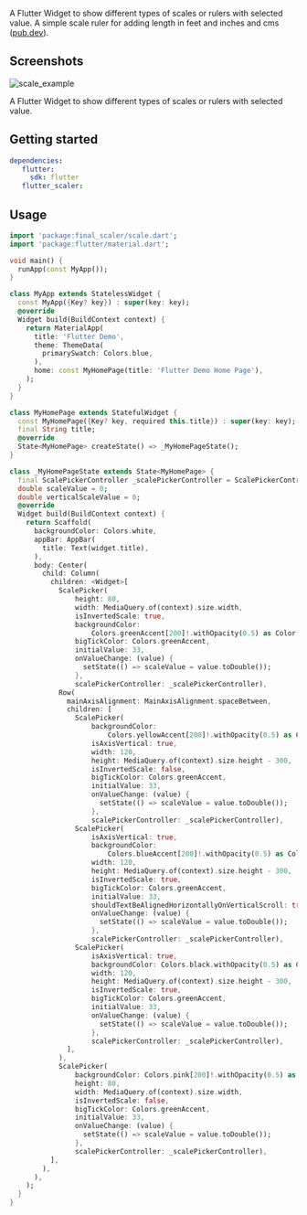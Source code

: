 <!-- 
This README describes the package. If you publish this package to pub.dev,
this README's contents appear on the landing page for your package.

For information about how to write a good package README, see the guide for
[writing package pages](https://dart.dev/guides/libraries/writing-package-pages). 

For general information about developing packages, see the Dart guide for
[creating packages](https://dart.dev/guides/libraries/create-library-packages)
and the Flutter guide for
[developing packages and plugins](https://flutter.dev/developing-packages). 
-->

A Flutter Widget to show different types of scales or rulers with selected value.
A simple scale ruler for adding length in feet and inches and cms ([pub.dev](https://pub.dev/packages/flutter_scaler)).
## Screenshots
![scale_example](https://user-images.githubusercontent.com/51333268/170699790-6f8deee6-1ec9-4ef3-862c-51938269e409.png)


A Flutter Widget to show different types of scales or rulers with selected value.

## Getting started

 ```yaml
 dependencies:
    flutter:
      sdk: flutter
    flutter_scaler:
```

## Usage



```dart
import 'package:final_scaler/scale.dart';
import 'package:flutter/material.dart';

void main() {
  runApp(const MyApp());
}

class MyApp extends StatelessWidget {
  const MyApp({Key? key}) : super(key: key);
  @override
  Widget build(BuildContext context) {
    return MaterialApp(
      title: 'Flutter Demo',
      theme: ThemeData(
        primarySwatch: Colors.blue,
      ),
      home: const MyHomePage(title: 'Flutter Demo Home Page'),
    );
  }
}

class MyHomePage extends StatefulWidget {
  const MyHomePage({Key? key, required this.title}) : super(key: key);
  final String title;
  @override
  State<MyHomePage> createState() => _MyHomePageState();
}

class _MyHomePageState extends State<MyHomePage> {
  final ScalePickerController _scalePickerController = ScalePickerController();
  double scaleValue = 0;
  double verticalScaleValue = 0;
  @override
  Widget build(BuildContext context) {
    return Scaffold(
      backgroundColor: Colors.white,
      appBar: AppBar(
        title: Text(widget.title),
      ),
      body: Center(
        child: Column(
          children: <Widget>[
            ScalePicker(
                height: 80,
                width: MediaQuery.of(context).size.width,
                isInvertedScale: true,
                backgroundColor:
                    Colors.greenAccent[200]!.withOpacity(0.5) as Color,
                bigTickColor: Colors.greenAccent,
                initialValue: 33,
                onValueChange: (value) {
                  setState(() => scaleValue = value.toDouble());
                },
                scalePickerController: _scalePickerController),
            Row(
              mainAxisAlignment: MainAxisAlignment.spaceBetween,
              children: [
                ScalePicker(
                    backgroundColor:
                        Colors.yellowAccent[200]!.withOpacity(0.5) as Color,
                    isAxisVertical: true,
                    width: 120,
                    height: MediaQuery.of(context).size.height - 300,
                    isInvertedScale: false,
                    bigTickColor: Colors.greenAccent,
                    initialValue: 33,
                    onValueChange: (value) {
                      setState(() => scaleValue = value.toDouble());
                    },
                    scalePickerController: _scalePickerController),
                ScalePicker(
                    isAxisVertical: true,
                    backgroundColor:
                        Colors.blueAccent[200]!.withOpacity(0.5) as Color,
                    width: 120,
                    height: MediaQuery.of(context).size.height - 300,
                    isInvertedScale: true,
                    bigTickColor: Colors.greenAccent,
                    initialValue: 33,
                    shouldTextBeAlignedHorizontallyOnVerticalScroll: true,
                    onValueChange: (value) {
                      setState(() => scaleValue = value.toDouble());
                    },
                    scalePickerController: _scalePickerController),
                ScalePicker(
                    isAxisVertical: true,
                    backgroundColor: Colors.black.withOpacity(0.5) as Color,
                    width: 120,
                    height: MediaQuery.of(context).size.height - 300,
                    isInvertedScale: true,
                    bigTickColor: Colors.greenAccent,
                    initialValue: 33,
                    onValueChange: (value) {
                      setState(() => scaleValue = value.toDouble());
                    },
                    scalePickerController: _scalePickerController),
              ],
            ),
            ScalePicker(
                backgroundColor: Colors.pink[200]!.withOpacity(0.5) as Color,
                height: 80,
                width: MediaQuery.of(context).size.width,
                isInvertedScale: false,
                bigTickColor: Colors.greenAccent,
                initialValue: 33,
                onValueChange: (value) {
                  setState(() => scaleValue = value.toDouble());
                },
                scalePickerController: _scalePickerController),
          ],
        ),
      ),
    );
  }
}

```

